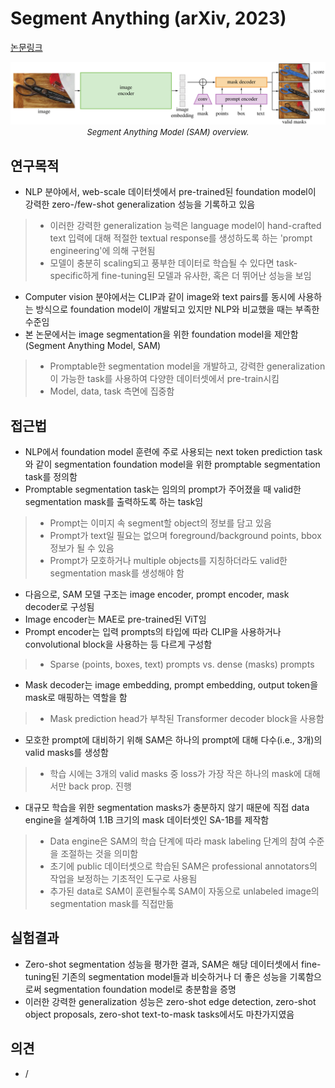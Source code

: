# Segment Anything (arXiv, 2023)

[논문링크](https://arxiv.org/abs/2304.02643)

<p align="center">
    <img width="600" alt='fig1' src="./img/03_22_01.png?raw=true"></br>
    <em><font size=2>Segment Anything Model (SAM) overview.</font></em>
</p>

## 연구목적
- NLP 분야에서, web-scale 데이터셋에서 pre-trained된 foundation model이 강력한 zero-/few-shot generalization 성능을 기록하고 있음
> - 이러한 강력한 generalization 능력은 language model이 hand-crafted text 입력에 대해 적절한 textual response를 생성하도록 하는 'prompt engineering'에 의해 구현됨
> - 모델이 충분히 scaling되고 풍부한 데이터로 학습될 수 있다면 task-specific하게 fine-tuning된 모델과 유사한, 혹은 더 뛰어난 성능을 보임
- Computer vision 분야에서는 CLIP과 같이 image와 text pairs를 동시에 사용하는 방식으로 foundation model이 개발되고 있지만 NLP와 비교했을 때는 부족한 수준임
- 본 논문에서는 image segmentation을 위한 foundation model을 제안함 (Segment Anything Model, SAM)
> - Promptable한 segmentation model을 개발하고, 강력한 generalization이 가능한 task를 사용하여 다양한 데이터셋에서 pre-train시킴
> - Model, data, task 측면에 집중함

## 접근법
- NLP에서 foundation model 훈련에 주로 사용되는 next token prediction task와 같이 segmentation foundation model을 위한 promptable segmentation task를 정의함
- Promptable segmentation task는 임의의 prompt가 주어졌을 때 valid한 segmentation mask를 출력하도록 하는 task임
> - Prompt는 이미지 속 segment할 object의 정보를 담고 있음
> - Prompt가 text일 필요는 없으며 foreground/background points, bbox 정보가 될 수 있음
> - Prompt가 모호하거나 multiple objects를 지칭하더라도 valid한 segmentation mask를 생성해야 함
- 다음으로, SAM 모델 구조는 image encoder, prompt encoder, mask decoder로 구성됨
- Image encoder는 MAE로 pre-trained된 ViT임
- Prompt encoder는 입력 prompts의 타입에 따라 CLIP을 사용하거나 convolutional block을 사용하는 등 다르게 구성함
> - Sparse (points, boxes, text) prompts vs. dense (masks) prompts
- Mask decoder는 image embedding, prompt embedding, output token을 mask로 매핑하는 역할을 함
> - Mask prediction head가 부착된 Transformer decoder block을 사용함
- 모호한 prompt에 대비하기 위해 SAM은 하나의 prompt에 대해 다수(i.e., 3개)의 valid masks를 생성함
> - 학습 시에는 3개의 valid masks 중 loss가 가장 작은 하나의 mask에 대해서만 back prop. 진행
- 대규모 학습을 위한 segmentation masks가 충분하지 않기 때문에 직접 data engine을 설계하여 1.1B 크기의 mask 데이터셋인 SA-1B를 제작함
> - Data engine은 SAM의 학습 단계에 따라 mask labeling 단계의 참여 수준을 조절하는 것을 의미함
> - 초기에 public 데이터셋으로 학습된 SAM은 professional annotators의 작업을 보정하는 기초적인 도구로 사용됨
> - 추가된 data로 SAM이 훈련될수록 SAM이 자동으로 unlabeled image의 segmentation mask를 직접만듦

## 실험결과
- Zero-shot segmentation 성능을 평가한 결과, SAM은 해당 데이터셋에서 fine-tuning된 기존의 segmentation model들과 비슷하거나 더 좋은 성능을 기록함으로써 segmentation foundation model로 충분함을 증명
- 이러한 강력한 generalization 성능은 zero-shot edge detection, zero-shot object proposals, zero-shot text-to-mask tasks에서도 마찬가지였음

## 의견
- /